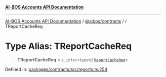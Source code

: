 [**AI-BOS Accounts API Documentation**](../../../README.md)

***

[AI-BOS Accounts API Documentation](../../../README.md) / [@aibos/contracts](../README.md) / [](../README.md) / TReportCacheReq

# Type Alias: TReportCacheReq

> **TReportCacheReq** = `z.infer`\<*typeof* [`ReportCacheReq`](../variables/ReportCacheReq.md)\>

Defined in: [packages/contracts/src/reports.ts:254](https://github.com/pohlai88/accounts/blob/48103fb36d28b2b9bfb33472b6de2f719773cde9/packages/contracts/src/reports.ts#L254)
